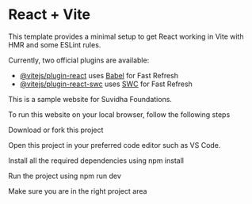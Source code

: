 # React + Vite

This template provides a minimal setup to get React working in Vite with HMR and some ESLint rules.

Currently, two official plugins are available:

- [@vitejs/plugin-react](https://github.com/vitejs/vite-plugin-react/blob/main/packages/plugin-react/README.md) uses [Babel](https://babeljs.io/) for Fast Refresh
- [@vitejs/plugin-react-swc](https://github.com/vitejs/vite-plugin-react-swc) uses [SWC](https://swc.rs/) for Fast Refresh


This is a sample website for Suvidha Foundations. 

To run this website on your local browser, follow the following steps

Download or fork this project

Open this project in your preferred code editor such as VS Code. 

Install all the required dependencies using npm install

Run the project using npm run dev

Make sure you are in the right project area 
